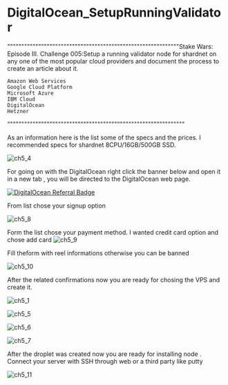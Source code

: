 # DigitalOcean_SetupRunningValidator
"""""""""""""""""""""""""""""""""""""""""""""""""""""""""""""Stake Wars: Episode III. Challenge 005:Setup a running validator node for shardnet on any one of the most popular cloud providers and document the process to create an article about it.

	Amazon Web Services
	Google Cloud Platform
	Microsoft Azure
	IBM Cloud
	DigitalOcean
	Hetzner
"""""""""""""""""""""""""""""""""""""""""""""""""""""""""""""""

As an information here is the list some of the specs and the prices. I recommended specs for shardnet  8CPU/16GB/500GB SSD.

![ch5_4](https://user-images.githubusercontent.com/105415280/185484855-52d1ff67-0d46-4403-ab43-b8c9447423ed.PNG)




For going  on with the DigitalOcean right click the banner below and open it in a new tab , you will be directed to the DigitalOcean web page.


<a href="https://www.digitalocean.com/?refcode=8faac9ad0613&utm_campaign=Referral_Invite&utm_medium=Referral_Program&utm_source=badge"><img src="https://web-platforms.sfo2.cdn.digitaloceanspaces.com/WWW/Badge%201.svg" alt="DigitalOcean Referral Badge" /></a>


From list chose your signup option

![ch5_8](https://user-images.githubusercontent.com/105415280/185483416-de39c6a8-20ff-4870-8738-9c9765585f9e.PNG)


Form the list chose your payment method. I wanted credit card option and chose add card
![ch5_9](https://user-images.githubusercontent.com/105415280/185483615-bd88b6b2-a51d-4c75-8ca7-244676521c3d.PNG)

Fill theform with reel informations otherwise you can be banned

![ch5_10](https://user-images.githubusercontent.com/105415280/185483701-f8157902-efe8-4417-bd14-c510abc8d08e.PNG)

After the related confirmations now you are ready for chosing the VPS and create it.


![ch5_1](https://user-images.githubusercontent.com/105415280/185480374-b5671265-eb7b-4652-bd62-7dcb17a65341.PNG)








![ch5_5](https://user-images.githubusercontent.com/105415280/185486182-af140824-5931-4fd0-8c87-36a0e7f79bae.PNG)



![ch5_6](https://user-images.githubusercontent.com/105415280/185484909-3c4abf47-b804-43b1-bda3-982b1585d91c.PNG)


![ch5_7](https://user-images.githubusercontent.com/105415280/185484930-302ccabf-4414-4e3f-81cc-09e4765c0e4b.PNG)




After the droplet was created now you are ready for installing node . Connect your server with SSH through web or a third party like putty 


![ch5_11](https://user-images.githubusercontent.com/105415280/185486997-f0c00dce-f3be-4968-bf33-a90345cb7949.PNG)



